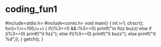 # coding_fun1
#include<stdio.h>
#include<conio.h>
void main()
{
int i=1;
clrscr();
for(i=1;i<=100;i++)
{
if(i%3==0 && i%5==0)
printf("\n fizz buzz)
else if (i%3==0)
printf("\t fizz");
else if(i%5==0)
printf("\t buzz");
else
printf("\t %d",i);
}
getch();
}

